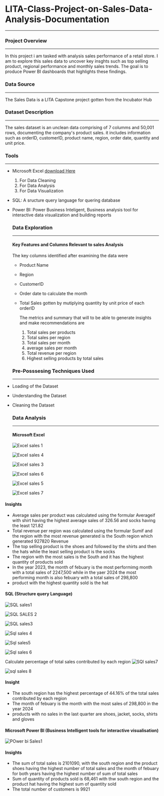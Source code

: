 # LITA-Class-Project-on-Sales-Data-Analysis-Documentation
---
### Project Overview
---
In this project i am tasked with analysis sales performance of a retail store. I am to explore this sales
data to uncover key insghts such as top selling product, regional performance and monthly sales trends. The goal 
is to produce Power BI dashboards that highlights these findings.

### Data Source
---
The Sales Data is a LITA Capstone project gotten from the Incubator Hub 

### Dataset Description
---
The sales dataset is an unclean data comprising of 7 columms and 50,001 rows, documenting the company's
 product sales. it includes information such as orderID, customerID, product name, region, order date, quantity and unit price.

 ### Tools
 ---
 - Microsoft Excel [download Here](https://www.microsoft.com)
    1. For Data Cleaning
    2. For Data Analysis
    3. For Data Visualization
- SQL: A sructure query language for quering database
- Power BI: Power Business Inteligent, Business analysis tool for interactive data visualization and building reports

  ### Data Exploration
  ---
  #### Key Features and Columns Relevant to sales Analysis
  The key columns identified after examining the data were
  - Product Name
  - Region
  - CustomerID
  - Order date to calculate the month
  - Total Sales gotten by mutiplying quantity by unit price of each orderID

    The metrics and summary that will to be able to generate insights and make recommendations are
      1. Total sales per products
      2. Total sales per region
      3. Total sales per month
      4. average sales per month
      5. Total revenue per region
      6. Highest selling products by total sales

   ### Pre-Posssesing Techniques Used
   ---
- Loading of the Dataset
- Understanding the Dataset
- Cleaning the Dataset

  ### Data Analysis
  ---
  #### Microsoft Excel

  ![Excel sales 1](https://github.com/user-attachments/assets/b8906a41-7672-44b8-8b73-4c2f297057da)

  ![Excel sales 4](https://github.com/user-attachments/assets/c7deb1e4-ebc6-4b9e-afef-2aba926fbe0b)

  ![Excel sales 3](https://github.com/user-attachments/assets/0a48132d-6a0a-49be-aa40-b2d552fec3ee)

  ![Excel sales 6](https://github.com/user-attachments/assets/b829b09d-d87e-4347-9013-226877a94c4e)

  ![Excel sales 5](https://github.com/user-attachments/assets/e382d045-079d-4682-b70f-649318790f74)

  ![Excel sales 7](https://github.com/user-attachments/assets/0a863f6f-cbe4-47a5-87e7-6342e80b828d)

 #### Insights
 
 - Average sales per product was calculated using the formular Averageif with shirt having the highest average sales of 326.56 and socks having the least 121.82 
 - Total revenue per region was calculated using the formular Sumif and the region with the most revenue generated is the South region which generated 927820 Revenue
 - The top selling product is the shoes and followed by the shirts and then the hats whlie the least selling product is the socks
 - The region with the most sales is the South and it has the highest quantity of products sold
 - In the year 2023, the month of febuary is the most performimg month with a total sales of 2247,500 while in the yaer 2024 the most performing month is also febuary
   with a total sales of 298,800
  - product with the highest quantity sold is the hat

  #### SQL (Structure query Language)

  ![SQL sales1](https://github.com/user-attachments/assets/7dfacfcb-e971-425c-b19a-e3d77aa1a7be)

  ![SQL SALES 2](https://github.com/user-attachments/assets/4b79e918-4c24-463f-9ac6-3609185872fa)

  ![SQL sales3](https://github.com/user-attachments/assets/4c89db6f-a296-4ad6-8932-bdcf37b5138d)

  ![Sql sales 4](https://github.com/user-attachments/assets/bc8e928e-09d0-47da-8b04-43585b4eb5c3)

  ![Sql sales5](https://github.com/user-attachments/assets/4354a868-1889-40b6-89d7-1fee48dee404)

  ![Sql sales 6](https://github.com/user-attachments/assets/83f4ef8a-7bf7-4d5a-bde8-991552181bd1)

  Calculate percentage of total sales contributed by each region
  ![SQl sales7](https://github.com/user-attachments/assets/4b8a951b-96c3-4b6b-8644-d5532d496747)

  ![sql sales 8](https://github.com/user-attachments/assets/fbfddee9-0b89-4293-a84a-af90d8535902)

  #### Insight
   - The south region has the highest percentage of 44.16% of the total sales contributed by each region
   - The month of febuary is the month with the most sales of 298,800 in the year 2024
   - products with no sales in the last quarter are shoes, jacket, socks, shirts and gloves
    
  #### Microsoft Power BI (Business Intelligent tools for interactive visualisation)
 
 ![POwer bi Sales1](https://github.com/user-attachments/assets/e1012057-8f98-4134-9d29-50f159a4ca25)

  #### Insights

  - The sum of total sales is 2101090, with the south region and the product shoes having the highest number of total sales and
    the month of febuary for both years having the highest number of sum of total sales 
  - Sum of quantity of products sold is 68,461 with thw south region and the product hat having the highest sum of quantity sold
  - The total number of customers is 9921



